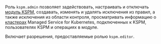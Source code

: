 Роль `kspm.admin` позволяет задействовать, настраивать и отключать [модуль KSPM](../../security-deck/concepts/kspm.md), создавать, изменять и удалять исключения из правил, а также исключения из области контроля, просматривать информацию о [кластерах](../../managed-kubernetes/concepts/index.md#kubernetes-cluster) Managed Service for Kubernetes, подключенных к KSPM, пользователях KSPM и операциях в модуле.

Включает разрешения, предоставляемые ролью `kspm.editor`.
